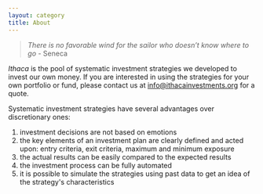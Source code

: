 ```yaml
---
layout: category
title: About
---
```


> _There is no favorable wind for the sailor who doesn’t know where to go_ - Seneca

_Ithaca_ is the pool of systematic investment strategies we developed to invest our own money. If you are interested in using the strategies for your own portfolio or fund, please contact us at <info@ithacainvestments.org> for a quote.
<br>

Systematic investment strategies have several advantages over discretionary ones:
1. investment decisions are not based on emotions
2. the key elements of an investment plan are clearly defined and acted upon: entry criteria, exit criteria, maximum and minimum exposure
3. the actual results can be easily compared to the expected results
4. the investment process can be fully automated
5. it is possible to simulate the strategies using past data to get an idea of the strategy's characteristics
